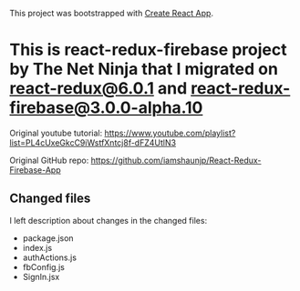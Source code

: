 This project was bootstrapped with [Create React App](https://github.com/facebook/create-react-app).

# This is react-redux-firebase project by The Net Ninja that I migrated on react-redux@6.0.1 and react-redux-firebase@3.0.0-alpha.10

Original youtube tutorial: https://www.youtube.com/playlist?list=PL4cUxeGkcC9iWstfXntcj8f-dFZ4UtlN3

Original GitHub repo: https://github.com/iamshaunjp/React-Redux-Firebase-App

## Changed files
I left description about changes in the changed files:

- package.json
- index.js
- authActions.js
- fbConfig.js
- SignIn.jsx
